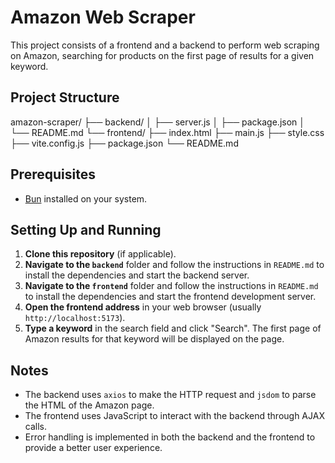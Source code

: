 # Amazon Web Scraper

This project consists of a frontend and a backend to perform web scraping on Amazon, searching for products on the first page of results for a given keyword.

## Project Structure
amazon-scraper/
├── backend/
│   ├── server.js
│   ├── package.json
│   └── README.md
└── frontend/
├── index.html
├── main.js
├── style.css
├── vite.config.js
├── package.json
└── README.md

## Prerequisites

- [Bun](https://bun.sh/) installed on your system.

## Setting Up and Running

1. **Clone this repository** (if applicable).
2. **Navigate to the `backend`** folder and follow the instructions in `README.md` to install the dependencies and start the backend server.
3. **Navigate to the `frontend`** folder and follow the instructions in `README.md` to install the dependencies and start the frontend development server.
4. **Open the frontend address** in your web browser (usually `http://localhost:5173`).
5. **Type a keyword** in the search field and click "Search". The first page of Amazon results for that keyword will be displayed on the page.

## Notes

- The backend uses `axios` to make the HTTP request and `jsdom` to parse the HTML of the Amazon page.
- The frontend uses JavaScript to interact with the backend through AJAX calls.
- Error handling is implemented in both the backend and the frontend to provide a better user experience.